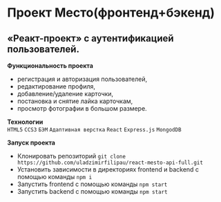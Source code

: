 # **Проект Место(фронтенд+бэкенд)**

## **«Реакт-проект» с аутентификацией пользователей.**  

**Функциональность проекта**
- регистрация и авторизация пользователей,
- редактирование профиля,
- добавление/удаление карточки,
- постановка и снятие лайка карточкам,
- просмотр фотографии в большом размере.

**Технологии**  
`HTML5` `CCS3` `БЭМ` `Адаптивная верстка` `React` `Express.js` `MongodDB`

**Запуск проекта**
- Клонировать репозиторий `git clone https://github.com/uladzimirfilipau/react-mesto-api-full.git`
- Установить зависимости в директориях frontend и backend с помощью команды `npm i`
- Запустить frontend c помощью команды `npm start`
- Запустить backend c помощью команды `npm start`
